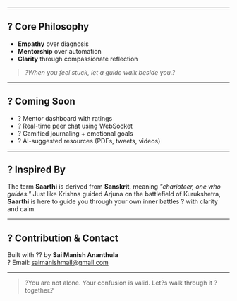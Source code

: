 
---

## ? Core Philosophy

- **Empathy** over diagnosis  
- **Mentorship** over automation  
- **Clarity** through compassionate reflection  

> *?When you feel stuck, let a guide walk beside you.?*

---

## ? Coming Soon

- ? Mentor dashboard with ratings
- ? Real-time peer chat using WebSocket
- ? Gamified journaling + emotional goals
- ? AI-suggested resources (PDFs, tweets, videos)

---

## ? Inspired By

The term **Saarthi** is derived from **Sanskrit**, meaning *"charioteer, one who guides."* Just like Krishna guided Arjuna on the battlefield of Kurukshetra, **Saarthi** is here to guide you through your own inner battles ? with clarity and calm.

---

## ? Contribution & Contact

Built with ?? by **Sai Manish Ananthula**  
? Email: [saimanishmail@gmail.com](mailto:saimanishmail@gmail.com)  

---

> ?You are not alone. Your confusion is valid. Let?s walk through it ? together.?
